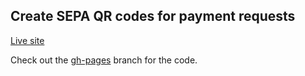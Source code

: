 ## Create SEPA QR codes for payment requests

[Live site](http://nielsutrecht.github.io/sepaqr/)

Check out the [gh-pages](https://github.com/nielsutrecht/sepaqr/tree/gh-pages) branch for the code.
